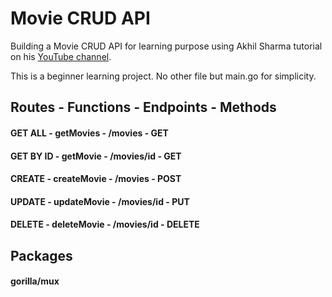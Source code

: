 # Movie CRUD API

Building a Movie CRUD API for learning purpose using Akhil Sharma tutorial on his [YouTube channel](https://www.youtube.com/watch?v=TkbhQQS3m_o&list=PL5dTjWUk_cPYztKD7WxVFluHvpBNM28N9).

This is a beginner learning project. No other file but main.go for simplicity.

## Routes - Functions - Endpoints - Methods
#### GET ALL - getMovies - /movies - GET
#### GET BY ID - getMovie - /movies/id - GET
#### CREATE - createMovie - /movies - POST
#### UPDATE - updateMovie - /movies/id - PUT
#### DELETE - deleteMovie - /movies/id - DELETE

## Packages
#### gorilla/mux